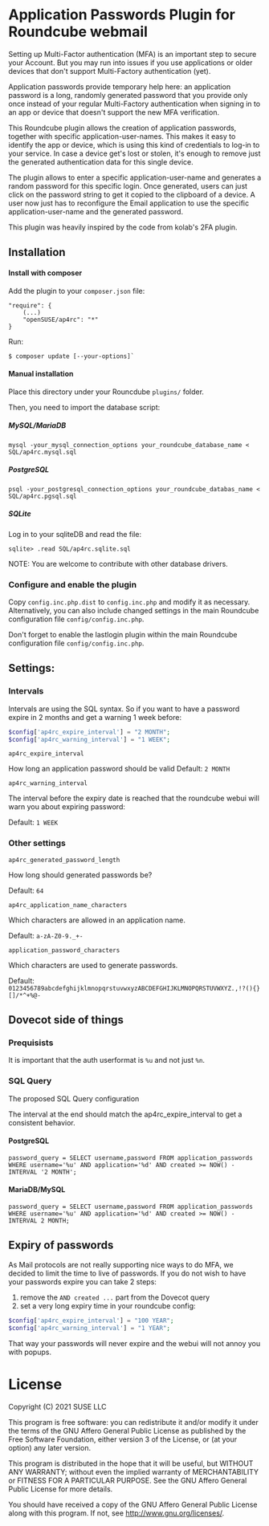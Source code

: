 # Application Passwords Plugin for Roundcube webmail

Setting up Multi-Factor authentication (MFA) is an important step to secure your
Account. But you may run into issues if you use applications or older devices
that don't support Multi-Factory authentication (yet).

Application passwords provide temporary help here: an application password is a
long, randomly generated password that you provide only once instead of your
regular Multi-Factory authentication when signing in to an app or device that
doesn't support the new MFA verification.

This Roundcube plugin allows the creation of application passwords, together
with specific application-user-names. This makes it easy to identify the app or
device, which is using this kind of credentials to log-in to your service. In case 
a device get's lost or stolen, it's enough to remove just the generated authentication 
data for this single device.

The plugin allows to enter a specific application-user-name and generates 
a random password for this specific login. Once generated, users can just click 
on the password string to get it copied to the clipboard of a device. A user 
now just has to reconfigure the Email application to use the specific 
application-user-name and the generated password. 

This plugin was heavily inspired by the code from kolab's 2FA plugin.


## Installation

#### Install with composer

Add the plugin to your `composer.json` file:

    "require": {
        (...)
        "openSUSE/ap4rc": "*"
    }

Run:

    $ composer update [--your-options]`

#### Manual installation

Place this directory under your Rouncdube `plugins/` folder.

Then, you need to import the database script:

##### MySQL/MariaDB
```
mysql -your_mysql_connection_options your_roundcube_database_name < SQL/ap4rc.mysql.sql
```

##### PostgreSQL
```
psql -your_postgresql_connection_options your_roundcube_databas_name < SQL/ap4rc.pgsql.sql
```

##### SQLite
Log in to your sqliteDB and read the file:
```
sqlite> .read SQL/ap4rc.sqlite.sql
```

NOTE: You are welcome to contribute with other database drivers.


### Configure and enable the plugin

Copy `config.inc.php.dist` to `config.inc.php` and modify it as necessary.
Alternatively, you can also include changed settings in the main Roundcube configuration file `config/config.inc.php`.

Don't forget to enable the lastlogin plugin within the main Roundcube configuration file `config/config.inc.php`.


## Settings:

### Intervals

Intervals are using the SQL syntax. So if you want to have a password expire in
2 months and get a warning 1 week before:

```php
$config['ap4rc_expire_interval'] = "2 MONTH";
$config['ap4rc_warning_interval'] = "1 WEEK";
```

`ap4rc_expire_interval`

How long an application password should be valid
Default: `2 MONTH`

`ap4rc_warning_interval`

The interval before the expiry date is reached that the roundcube webui
will warn you about expiring password:

Default: `1 WEEK`

### Other settings

`ap4rc_generated_password_length`

How long should generated passwords be?

Default: `64`

`ap4rc_application_name_characters`

Which characters are allowed in an application name.

Default: `a-zA-Z0-9._+-`

`application_password_characters`

Which characters are used to generate passwords.

Default: `0123456789abcdefghijklmnopqrstuvwxyzABCDEFGHIJKLMNOPQRSTUVWXYZ.,!?(){}[]/*^+%@-`


## Dovecot side of things

### Prequisists

It is important that the auth userformat is `%u` and not just `%n`.

### SQL Query
The proposed SQL Query configuration

The interval at the end should match the ap4rc_expire_interval to get a consistent behavior.

#### PostgreSQL

```
password_query = SELECT username,password FROM application_passwords WHERE username='%u' AND application='%d' AND created >= NOW() - INTERVAL '2 MONTH';
```

#### MariaDB/MySQL

```
password_query = SELECT username,password FROM application_passwords WHERE username='%u' AND application='%d' AND created >= NOW() - INTERVAL 2 MONTH;
```

## Expiry of passwords

As Mail protocols are not really supporting nice ways to do MFA, we decided to limit the time to live of passwords.
If you do not wish to have your passwords expire you can take 2 steps:

1. remove the `AND created ...` part from the Dovecot query
2. set a very long expiry time in your roundcube config:

```php
$config['ap4rc_expire_interval'] = "100 YEAR";
$config['ap4rc_warning_interval'] = "1 YEAR";
```

That way your passwords will never expire and the webui will not annoy you with popups.

# License
Copyright (C) 2021 SUSE LLC

This program is free software: you can redistribute it and/or modify
it under the terms of the GNU Affero General Public License as
published by the Free Software Foundation, either version 3 of the
License, or (at your option) any later version.

This program is distributed in the hope that it will be useful,
but WITHOUT ANY WARRANTY; without even the implied warranty of
MERCHANTABILITY or FITNESS FOR A PARTICULAR PURPOSE. See the
GNU Affero General Public License for more details.

You should have received a copy of the GNU Affero General Public License
along with this program. If not, see <http://www.gnu.org/licenses/>.

